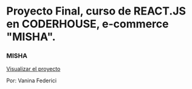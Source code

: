 # Proyecto Final, curso de REACT.JS en CODERHOUSE, e-commerce "MISHA".

### MISHA

[Visualizar el proyecto](https://vanifederici.github.io/misha/)

Por: Vanina Federici

